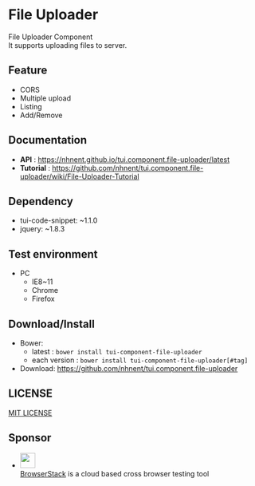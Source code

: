 File Uploader
===============
File Uploader Component<br>
It supports uploading files to server.

## Feature
* CORS
* Multiple upload
* Listing
* Add/Remove

## Documentation
* **API** : https://nhnent.github.io/tui.component.file-uploader/latest
* **Tutorial** : https://github.com/nhnent/tui.component.file-uploader/wiki/File-Uploader-Tutorial

## Dependency
* tui-code-snippet: ~1.1.0
* jquery: ~1.8.3

## Test environment
* PC
	* IE8~11
    * Chrome
    * Firefox

## Download/Install
* Bower:
   * latest : `bower install tui-component-file-uploader`
   * each version : `bower install tui-component-file-uploader[#tag]`
* Download: https://github.com/nhnent/tui.component.file-uploader

## LICENSE
[MIT LICENSE](LICENSE)

## Sponsor
* <img src="https://cloud.githubusercontent.com/assets/12269563/12287774/8cf4d2c0-ba12-11e5-9fa8-0a9c452cca05.png" height="30"><br>
 [BrowserStack](https://www.browserstack.com/) is a cloud based cross browser testing tool
